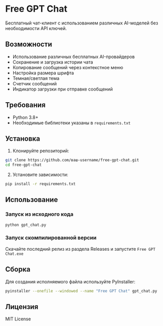 # Free GPT Chat

Бесплатный чат-клиент с использованием различных AI-моделей без необходимости API ключей.

## Возможности

- Использование различных бесплатных AI-провайдеров
- Сохранение и загрузка истории чата
- Копирование сообщений через контекстное меню
- Настройка размера шрифта
- Темная/светлая тема
- Счетчик сообщений
- Индикатор загрузки при отправке сообщений

## Требования

- Python 3.8+
- Необходимые библиотеки указаны в `requirements.txt`

## Установка

1. Клонируйте репозиторий:
```bash
git clone https://github.com/ваш-username/free-gpt-chat.git
cd free-gpt-chat
```

2. Установите зависимости:
```bash
pip install -r requirements.txt
```

## Использование

### Запуск из исходного кода

```bash
python gpt_chat.py
```

### Запуск скомпилированной версии

Скачайте последний релиз из раздела Releases и запустите `Free GPT Chat.exe`

## Сборка

Для создания исполняемого файла используйте PyInstaller:

```bash
pyinstaller --onefile --windowed --name "Free GPT Chat" gpt_chat.py
```

## Лицензия

MIT License 
